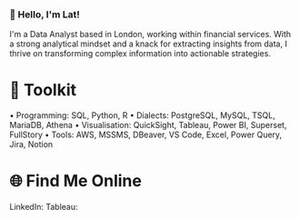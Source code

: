 ### 👋 Hello, I'm Lat!

I'm a Data Analyst based in London, working within financial services. With a strong analytical mindset and a knack for extracting insights from data, I thrive on transforming complex information into actionable strategies.

# 🌟 Toolkit
• Programming: SQL, Python, R
• Dialects: PostgreSQL, MySQL, TSQL, MariaDB, Athena
• Visualisation: QuickSight, Tableau, Power BI, Superset, FullStory
• Tools: AWS, MSSMS, DBeaver, VS Code, Excel, Power Query, Jira, Notion

# 🌐 Find Me Online
LinkedIn: [](https://www.linkedin.com/in/latiful/)
Tableau: [](https://public.tableau.com/app/profile/latiful.hassan)
